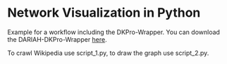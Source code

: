 Network Visualization in Python
===============================

Example for a workflow including the DKPro-Wrapper. You can download the DARIAH-DKPro-Wrapper [here](https://github.com/DARIAH-DE/DARIAH-DKPro-Wrapper).

To crawl Wikipedia use script_1.py, to draw the graph use script_2.py.

